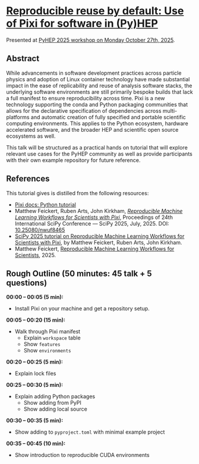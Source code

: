 # [Reproducible reuse by default: Use of Pixi for software in (Py)HEP](https://indico.cern.ch/event/1566263/contributions/6733144/)

Presented at [PyHEP 2025 workshop on Monday October 27th, 2025](https://indico.cern.ch/event/1566263/contributions/6733144/).

## Abstract

While advancements in software development practices across particle physics and adoption of Linux container technology have made substantial impact in the ease of replicability and reuse of analysis software stacks, the underlying software environments are still primarily bespoke builds that lack a full manifest to ensure reproducibility across time.
Pixi is a new technology supporting the conda and Python packaging communities that allows for the declarative specification of dependencies across multi-platforms and automatic creation of fully specified and portable scientific computing environments.
This applies to the Python ecosystem, hardware accelerated software, and the broader HEP and scientific open source ecosystems as well.

This talk will be structured as a practical hands on tutorial that will explore relevant use cases for the PyHEP community as well as provide participants with their own example repository for future reference.

## References

This tutorial gives is distilled from the following resources:

* [Pixi docs: Python tutorial](https://pixi.sh/latest/python/tutorial/)
* Matthew Feickert, Ruben Arts, John Kirkham, _[Reproducible Machine Learning Workflows for Scientists with Pixi](https://inspirehep.net/literature/3071594)_, Proceedings of 24th International SciPy Conference — SciPy 2025, July, 2025. DOI: [10.25080/nwuf8465](https://doi.org/10.25080/nwuf8465)
* [SciPy 2025 tutorial on Reproducible Machine Learning Workflows for Scientists with Pixi](https://github.com/matthewfeickert-talks/reproducible-ml-for-scientists-with-pixi-scipy-2025), by Matthew Feickert, Ruben Arts, John Kirkham.
* Matthew Feickert, [Reproducible Machine Learning Workflows for Scientists](https://github.com/carpentries-incubator/reproducible-ml-workflows), 2025.

## Rough Outline (50 minutes: 45 talk + 5 questions)

**00:00 &ndash; 00:05 (5 min):**
* Install Pixi on your machine and get a repository setup.

**00:05 &ndash; 00:20 (15 min):**
* Walk through Pixi manifest
   - Explain `workspace` table
   - Show `features`
   - Show `environments`

**00:20 &ndash; 00:25 (5 min):**
* Explain lock files

**00:25 &ndash; 00:30 (5 min):**
* Explain adding Python packages
   - Show adding from PyPI
   - Show adding local source

**00:30 &ndash; 00:35 (5 min):**
* Show adding to `pyproject.toml` with minimal example project

**00:35 &ndash; 00:45 (10 min):**
* Show introduction to reproducible CUDA environments
